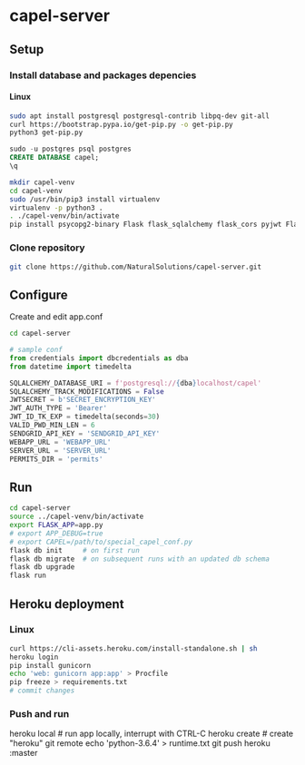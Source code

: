 # capel-server

## Setup

### Install database and packages depencies

#### Linux
```sh
sudo apt install postgresql postgresql-contrib libpq-dev git-all
curl https://bootstrap.pypa.io/get-pip.py -o get-pip.py
python3 get-pip.py
```
```sql
sudo -u postgres psql postgres
CREATE DATABASE capel;
\q
```
```sh
mkdir capel-venv
cd capel-venv
sudo /usr/bin/pip3 install virtualenv
virtualenv -p python3 .
. ./capel-venv/bin/activate
pip install psycopg2-binary Flask flask_sqlalchemy flask_cors pyjwt Flask-Migrate sendgrid reportlab PyPDF2
```

### Clone repository
```sh
git clone https://github.com/NaturalSolutions/capel-server.git
```


## Configure
Create and edit app.conf
```sh
cd capel-server
```

```py
# sample conf
from credentials import dbcredentials as dba
from datetime import timedelta

SQLALCHEMY_DATABASE_URI = f'postgresql://{dba}localhost/capel'
SQLALCHEMY_TRACK_MODIFICATIONS = False
JWTSECRET = b'SECRET_ENCRYPTION_KEY'
JWT_AUTH_TYPE = 'Bearer'
JWT_ID_TK_EXP = timedelta(seconds=30)
VALID_PWD_MIN_LEN = 6
SENDGRID_API_KEY = 'SENDGRID_API_KEY'
WEBAPP_URL = 'WEBAPP_URL'
SERVER_URL = 'SERVER_URL'
PERMITS_DIR = 'permits'

```

## Run

```sh
cd capel-server
source ../capel-venv/bin/activate
export FLASK_APP=app.py
# export APP_DEBUG=true
# export CAPEL=/path/to/special_capel_conf.py
flask db init     # on first run
flask db migrate  # on subsequent runs with an updated db schema
flask db upgrade
flask run
```

## Heroku deployment

### Linux
```sh
curl https://cli-assets.heroku.com/install-standalone.sh | sh
heroku login
pip install gunicorn
echo 'web: gunicorn app:app' > Procfile
pip freeze > requirements.txt
# commit changes
```

### Push and run
heroku local   # run app locally, interrupt with CTRL-C
heroku create  # create "heroku" git remote
echo 'python-3.6.4' > runtime.txt
git push heroku <branchname>:master
```

